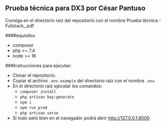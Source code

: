 ## Prueba técnica para DX3 por César Pantuso

Consiga en el directorio raíz del repositorio con el nombre Prueba técnica - Fullstack_.pdf


###Requisitos
* composer
* php >= 7.4
* node >= 16

###Instrucciones para ejecutar:
* Clonar el repositorio.
* Copiar el archivo `.env.example` del directorio raíz con el nombre `.env`.
* En el directorio raíz ejecutar los comandos:
  * `composer install`
  * `php artisan key:generate`
  * `npm i`
  * `npm run prod`
  * `php artisan serve`
* Si todo salió bien en el navegador podrá abrir http://127.0.0.1:8000


